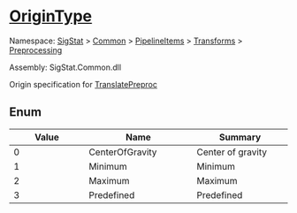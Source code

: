 # [OriginType](./OriginType.md)
Namespace: [SigStat]() > [Common](./../../../README.md) > [PipelineItems]() > [Transforms]() > [Preprocessing](./README.md)

Assembly: SigStat.Common.dll


Origin specification for [TranslatePreproc](https://github.com/hargitomi97/sigstat/blob/master/docs/md/SigStat/Common/PipelineItems/Transforms/Preprocessing/TranslatePreproc.md)

##	Enum

| Value<img width=300> | Name<img width=300> | Summary<img width=300> | 
| --- | --- | --- | 
| 0| CenterOfGravity| Center of gravity| <br>
| 1| Minimum| Minimum| <br>
| 2| Maximum| Maximum| <br>
| 3| Predefined| Predefined| <br>


